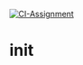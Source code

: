 [![CI-Assignment](https://github.com/christoffer-sundstrom/ci-assignment/actions/workflows/build_and_run.yml/badge.svg)](https://github.com/christoffer-sundstrom/ci-assignment/actions/workflows/build_and_run.yml)

# init
